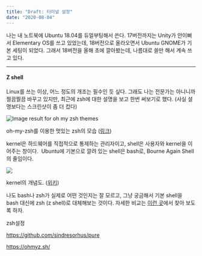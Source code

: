 ```yaml
---
title: "Draft: 터미널 설정"
date: "2020-08-04"
---
```


나는 내 노트북에 Ubuntu 18.04를 듀얼부팅해서 쓴다. 17버전까지는 Unity가 안이뻐서 Elementary OS를 쓰고 있었는데, 18버전으로 올라오면서 Ubuntu GNOME가 기본 세팅이 되었다. 그래서 18버전을 올해 초에 깔아봤는데, 나름대로 쓸만 해서 계속 쓰고 있다.

* * *

#### Z shell

Linux를 쓰는 이상, 어느 정도의 개조는 필수인 듯 싶다. 그래도 나는 전문가는 아니니까 찔끔찔끔 바꾸고 있지만, 최근에 zsh에 대한 설명을 보고 한번 써보기로 했다. (사실 설명보다는 스크린샷이 좀 더 컸다)

![Image result for oh my zsh themes](https://camo.githubusercontent.com/eb98fd54a8650aa6c2b822430ff2337695f9db5f/687474703a2f2f692e696d6775722e636f6d2f445833427079632e6a7067)

oh-my-zsh를 이용한 멋있는 zsh의 모습 ([링크](https://gist.github.com/shaykalyan/cd276a7d812dd393caf1))

kernel은 하드웨어를 직접적으로 통제하는 관리자이고, shell은 사용자와 kernel을 이어주는 창이다.  Ubuntu에 기본으로 깔려 있는 shell은 bash로, Bourne Again Shell의 줄임이다.

![](assets/images/200px-Kernel_Layout.svg.png)

kernel의 개념도. ([위키](https://en.wikipedia.org/wiki/Kernel_(operating_system)))

나도 bash나 zsh가 실제로 어떤 것인지는 잘 모르고, 그냥 궁금해서 기본 shell을 bash 대신에 zsh (z shell)로 대체해보는 것이다. 자세한 비교는 [이런 곳](https://stackabuse.com/zsh-vs-bash/)에서 찾아 보도록 하자.  

zsh설정

https://github.com/sindresorhus/pure

https://ohmyz.sh/

